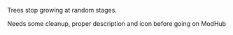 Trees stop growing at random stages.

Needs some cleanup, proper description and icon before going on ModHub
